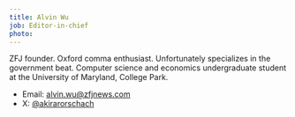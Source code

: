 ```yaml
---
title: Alvin Wu
job: Editor-in-chief
photo: 
---
```


ZFJ founder. Oxford comma enthusiast. Unfortunately specializes in the government beat. Computer science and economics undergraduate student at the University of Maryland, College Park. 

- Email: alvin.wu@zfjnews.com
- X: [@akirarorschach](https://x.com/AkiraRorschach)